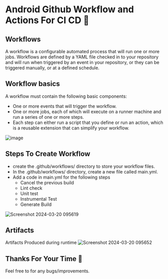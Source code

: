# Android Github Workflow and Actions For CI CD 🤖

## Workflows
  A workflow is a configurable automated process that will run one or more jobs. Workflows are defined by a YAML file checked in to your repository and will run when triggered by an event in your repository, or they can be triggered manually, or at a defined schedule.

## Workflow basics
A workflow must contain the following basic components:
  - One or more events that will trigger the workflow.
  - One or more jobs, each of which will execute on a runner machine and run a series of one or more steps.
  - Each step can either run a script that you define or run an action, which is a reusable extension that can simplify your workflow.

![image](https://github.com/SandeepSatpute9271/AndroidCICD/assets/13411996/f8d8fce7-1047-426e-8c8b-03f2129cbea9)

## Steps To Create Workflow
  - create the .github/workflows/ directory to store your workflow files.
  - In the .github/workflows/ directory, create a new file called main.yml.
  - Add a code in main.yml for the following steps
    - Cancel the previous build
    - Lint check
    - Unit test
    - Instrumental Test
    - Generate Build
   
![Screenshot 2024-03-20 095619](https://github.com/SandeepSatpute9271/AndroidCICD/assets/13411996/b88c26b1-5077-49b6-9dd0-4c64ef7bd8ed)

## Artifacts
Artifacts Produced during runtime
![Screenshot 2024-03-20 095652](https://github.com/SandeepSatpute9271/AndroidCICD/assets/13411996/b0138166-da6d-4134-8c3e-6334b1cc8684)




## Thanks For Your Time  🤝

Feel free to for any bugs/improvements.
